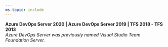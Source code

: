 ```yaml
---
ms.topic: include
---
```


**Azure DevOps Server 2020 | Azure DevOps Server 2019 | TFS 2018 - TFS 2013**  
*Azure DevOps Server was previously named Visual Studio Team Foundation Server.*